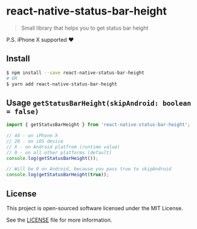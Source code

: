 # react-native-status-bar-height

> Small library that helps you to get status bar height

P.S. iPhone X supported :heart:

## Install

```bash
$ npm install --save react-native-status-bar-height
# OR
$ yarn add react-native-status-bar-height
```

## Usage `getStatusBarHeight(skipAndroid: boolean = false)`

```js
import { getStatusBarHeight } from 'react-native-status-bar-height';

// 44 - on iPhone X
// 20 - on iOS device
// X - on Android platfrom (runtime value)
// 0 - on all other platforms (default)
console.log(getStatusBarHeight());

// Will be 0 on Android, because you pass true to skipAndroid
console.log(getStatusBarHeight(true));
```

## License

This project is open-sourced software licensed under the MIT License.

See the [LICENSE](LICENSE) file for more information.
